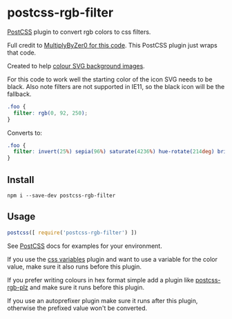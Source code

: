 # postcss-rgb-filter 


[PostCSS](https://github.com/postcss/postcss) plugin to convert rgb colors to css filters.

Full credit to [MultiplyByZer0 for this code](https://stackoverflow.com/a/43960991/604861). 
This PostCSS plugin just wraps that code.

Created to help [colour SVG background images](https://css-tricks.com/solved-with-css-colorizing-svg-backgrounds/).

For this code to work well the starting color of the icon SVG needs to be black. Also note filters are not supported 
in IE11, so the black icon will be the fallback.

```css
.foo {
  filter: rgb(0, 92, 250);
}
```
Converts to:
```css
.foo {
  filter: invert(25%) sepia(96%) saturate(4236%) hue-rotate(214deg) brightness(97%) contrast(107%);
}
```

## Install

```
npm i --save-dev postcss-rgb-filter
```

## Usage

```js
postcss([ require('postcss-rgb-filter') ])
```

See [PostCSS](https://github.com/postcss/postcss) docs for examples for your environment.

If you use the [css variables](https://www.npmjs.com/package/postcss-css-variables) plugin and want to use a variable 
for the color value, make sure it also runs before this plugin.

If you prefer writing colours in hex format simple add a plugin like [postcss-rgb-plz](https://www.npmjs.com/package/postcss-rgb-plz)
and make sure it runs before this plugin.

If you use an autoprefixer plugin make sure it runs after this plugin, otherwise the prefixed value won't be converted.
